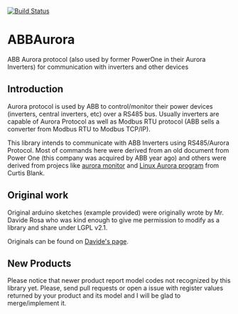 [![Build Status](https://travis-ci.org/jrbenito/ABBAurora.svg?branch=master)](https://travis-ci.org/jrbenito/ABBAurora)
# ABBAurora
ABB Aurora protocol (also used by former PowerOne in their Aurora Inverters) for communication with inverters and other devices

## Introduction

Aurora protocol is used by ABB to control/monitor their power devices (inverters, central inverters, etc) over a RS485 bus. Usually
inverters are capable of Aurora Protocol as well as Modbus RTU protocol (ABB sells a converter from Modbus RTU to Modbus TCP/IP). 

This library intends to communicate with ABB Inverters using RS485/Aurora Protocol. Most of commands here were derived from an old
document from Power One (this company was acquired by ABB year ago) and others were derived from projecs like [aurora monitor](http://auroramonitor.sourceforge.net/)
and [Linux Aurora program](http://www.curtronics.com/Solar/AuroraData.html) from Curtis Blank.

## Original work

Original arduino sketches (example provided) were originally wrote by Mr. Davide Rosa who was kind enough to give me permission to
modify as a library and share under LGPL v2.1.

Originals can be found on [Davide's page](http://www.drhack.it/arduino/32-lettura-inverte-power-one-aurora.html).

## New Products

Please notice that newer product report model codes not recognized by this library yet. Please, send pull requests or open a issue
with register values returned by your product and its model and I will be glad to merge/implement it.
